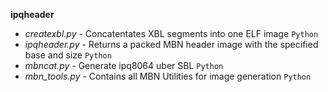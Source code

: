 __ipqheader__
  * _createxbl.py_ - Concatentates XBL segments into one ELF image
                    `Python`
  * _ipqheader.py_ - Returns a packed MBN header image with the
                     specified base and size `Python`
  * _mbncat.py_ - Generate ipq8064 uber SBL `Python`
  * *mbn_tools.py* - Contains all MBN Utilities for image generation
                     `Python`
